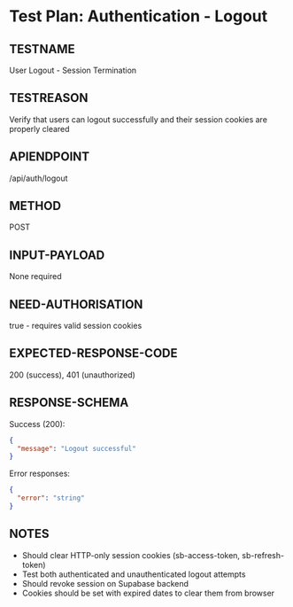 # Test Plan: Authentication - Logout

## TESTNAME
User Logout - Session Termination

## TESTREASON
Verify that users can logout successfully and their session cookies are properly cleared

## APIENDPOINT
/api/auth/logout

## METHOD
POST

## INPUT-PAYLOAD
None required

## NEED-AUTHORISATION
true - requires valid session cookies

## EXPECTED-RESPONSE-CODE
200 (success), 401 (unauthorized)

## RESPONSE-SCHEMA
Success (200):
```json
{
  "message": "Logout successful"
}
```

Error responses:
```json
{
  "error": "string"
}
```

## NOTES
- Should clear HTTP-only session cookies (sb-access-token, sb-refresh-token)
- Test both authenticated and unauthenticated logout attempts
- Should revoke session on Supabase backend
- Cookies should be set with expired dates to clear them from browser 